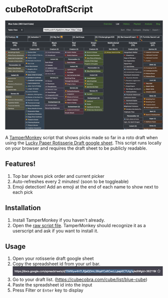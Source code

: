 # cubeRotoDraftScript

![](./docs/ui-screenshot.png)

A [TamperMonkey](https://www.tampermonkey.net/) script that shows picks made so far in a roto draft when using the [Lucky Paper Rotisserie Draft google sheet](https://docs.google.com/spreadsheets/d/1eQXIBS-C5I1ramqJ43ow8QMV-hvNXtW_Zon_ZQuxvRs/edit#gid=362119828).
This script runs locally on your browser and requires the draft sheet to be publicly readable.

## Features!
1. Top bar shows pick order and current picker
2. Auto-refreshes every 2 minutes! (soon to be toggleable)
3. Emoji detection! Add an emoji at the end of each name to show next to each pick

## Installation

1. Install TamperMonkey if you haven't already.
2. Open the [raw script file](https://github.com/darthreya/cubeRotoDraftScript/raw/main/script.user.js). 
   TamperMonkey should recognize it as a userscript and ask if you want to install it.

## Usage

1. Open your rotisserie draft google sheet
2. Copy the spreadsheet id from your url bar.
   ![](./docs/sheet-url.png)
3. Go to your draft list. (https://cubecobra.com/cube/list/blue-cube)
4. Paste the spreadsheet id into the input
5. Press Filter or `Enter` key to display 